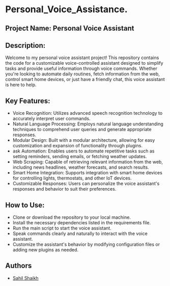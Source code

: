# Personal_Voice_Assistance.
## Project Name: Personal Voice Assistant

## Description:
Welcome to my personal voice assistant project! This repository contains the code for a customizable voice-controlled assistant designed to simplify tasks and provide useful information through voice commands. Whether you're looking to automate daily routines, fetch information from the web, control smart home devices, or just have a friendly chat, this voice assistant is here to help.

## Key Features:

* Voice Recognition: Utilizes advanced speech recognition technology to accurately interpret user commands.
* Natural Language Processing: Employs natural language understanding techniques to comprehend user queries and generate appropriate responses.
*   Modular Design: Built with a modular architecture, allowing for easy customization and expansion of functionality through plugins.
*  ask Automation: Enables users to automate repetitive tasks such as setting reminders, sending emails, or fetching weather updates.
* Web Scraping: Capable of retrieving relevant information from the web, including news headlines, weather forecasts, and search results.
* Smart Home Integration: Supports integration with smart home devices for controlling lights, thermostats, and other IoT devices.
* Customizable Responses: Users can personalize the voice assistant's responses and behavior to suit their preferences.

## How to Use:

* Clone or download the repository to your local machine.
* Install the necessary dependencies listed in the requirements file.
* Run the main script to start the voice assistant.
* Speak commands clearly and naturally to interact with the voice assistant.
* Customize the assistant's behavior by modifying configuration files or adding new plugins as needed.

## Authors

* [Sahil Shaikh](https://github.com/ssshaikh2112)
